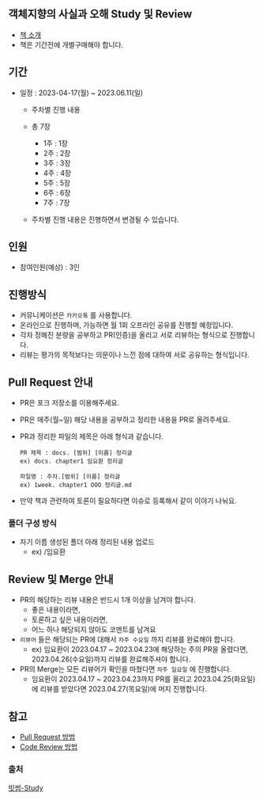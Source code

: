 ## 객체지향의 사실과 오해 Study 및 Review

-   [책 소개](http://www.yes24.com/Product/Goods/18249021)
-   책은 기간전에 개별구매해야 합니다.

## 기간

- 일정 : 2023-04-17(월) ~ 2023.06.11(일)
	- 주차별 진행 내용
	- 총 7장
		- 1주 : 1장 
		- 2주 : 2장
		- 3주 : 3장
		- 4주 : 4장
		- 5주 : 5장
		- 6주 : 6장
		- 7주 : 7장
       
    -   주차별 진행 내용은 진행하면서 변경될 수 있습니다.

## 인원

-   참여인원(예상) : 3인

## 진행방식

-   커뮤니케이션은 `카카오톡` 를 사용합니다.
-   온라인으로 진행하며, 가능하면 월 1회 오프라인 공유를 진행할 예정입니다.
-   각자 정해진 분량을 공부하고 PR(인증)을 올리고 서로 리뷰하는 형식으로 진행합니다.
-   리뷰는 평가의 목적보다는 의문이나 느낀 점에 대하여 서로 공유하는 형식입니다.

## Pull Request 안내

-   PR은 포크 저장소를 이용해주세요.
    
-   PR은 매주(월~일) 해당 내용을 공부하고 정리한 내용을 PR로 올려주세요.
    
-   PR과 정리한 파일의 제목은 아래 형식과 같습니다.
    
    ```
    PR 제목 : docs. [범위] [이름] 정리글
    ex) docs. chapter1 임요환 정리글
    
    파일명 : 주차.[범위] [이름] 정리글
    ex) 1week. chapter1 OOO 정리글.md
    ```
    
-   만약 책과 관련하여 토론이 필요하다면 이슈로 등록해서 같이 이야기 나눠요.
    

### 폴더 구성 방식

-   자기 이름 생성된 폴더 아래 정리된 내용 업로드
    -   ex) /임요환

## Review 및 Merge 안내

-   PR의 해당하는 리뷰 내용은 반드시 1개 이상을 남겨야 합니다.
    -   좋은 내용이라면,
    -   토론하고 싶은 내용이라면,
    -   어느 하나 해당되지 않아도 코멘트를 남겨요
-   `리뷰어` 들은 해당되는 PR에 대해서 `차주 수요일` 까지 리뷰를 완료해야 합니다.
    -   ex) 임요환이 2023.04.17 ~ 2023.04.23에 해당하는 주의 PR을 올렸다면, 2023.04.26(수요일)까지 리뷰를 완료해주셔야 합니다.
-   PR의 Merge는 모든 리뷰어가 확인을 마쳤다면 `차주 일요일` 에 진행합니다.
    -   임요환이 2023.04.17 ~ 2023.04.23까지 PR를 올리고 2023.04.25(화요일)에 리뷰를 받았다면 2023.04.27(목요일)에 머지 진행합니다.

## 참고

-   [Pull Request 방법](https://github.com/techbook-study/notification/blob/main/PullRequest.md)
-   [Code Review 방법](https://github.com/techbook-study/notification/blob/main/CodeReview.md)

### 출처
[빗썸-Study](https://github.com/bithumb-study)
